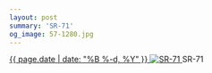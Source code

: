 ```yaml
---
layout: post
summary: 'SR-71'
og_image: 57-1280.jpg
---
```


<p>
 <time>
  <a href="/57">
   {{ page.date | date: "%B %-d, %Y" }}
  </a>
 </time>
 <a href="/57">
  <img alt="SR-71" sizes="(min-width: 700px) 50vw, calc(100vw - 2rem)" src="{{ site.assets_url }}/57-640.jpg" srcset="{{ site.assets_url }}/57-1280.jpg 1280w, {{ site.assets_url }}/57-960.jpg 960w, {{ site.assets_url }}/57-640.jpg 640w, {{ site.assets_url }}/57-320.jpg 320w"/>
 </a>
 <span>
  SR-71
 </span>
</p>
